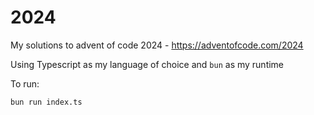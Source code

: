 # 2024

My solutions to advent of code 2024 - https://adventofcode.com/2024

Using Typescript as my language of choice and `bun` as my runtime

To run:

```bash
bun run index.ts
```
